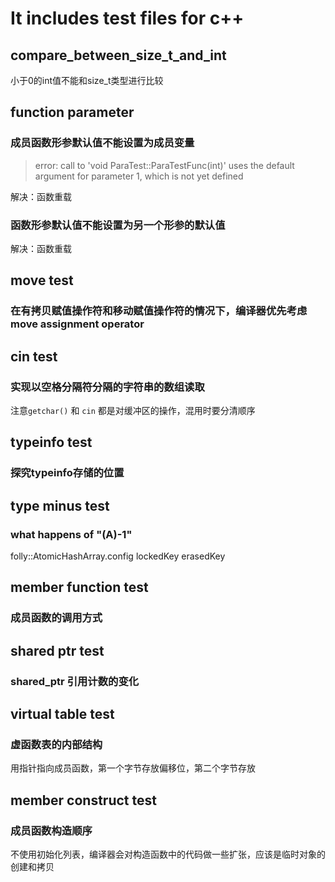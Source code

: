 # It includes test files for c++

## compare_between_size_t_and_int
小于0的int值不能和size_t类型进行比较  

## function parameter
### 成员函数形参默认值不能设置为成员变量
> error: call to 'void ParaTest::ParaTestFunc(int)' uses the default argument for parameter 1, which is not yet defined  

解决：函数重载

### 函数形参默认值不能设置为另一个形参的默认值
解决：函数重载  

## move test
###  在有拷贝赋值操作符和移动赋值操作符的情况下，编译器优先考虑move assignment operator

## cin test
### 实现以空格分隔符分隔的字符串的数组读取 
注意`getchar()` 和 `cin` 都是对缓冲区的操作，混用时要分清顺序  

## typeinfo test
### 探究typeinfo存储的位置

## type minus test
### what happens of "(A)-1" 
folly::AtomicHashArray.config lockedKey erasedKey  

## member function test
### 成员函数的调用方式

## shared ptr test
### shared_ptr 引用计数的变化

## virtual table test
### 虚函数表的内部结构
用指针指向成员函数，第一个字节存放偏移位，第二个字节存放  

## member construct test
### 成员函数构造顺序
不使用初始化列表，编译器会对构造函数中的代码做一些扩张，应该是临时对象的创建和拷贝   



